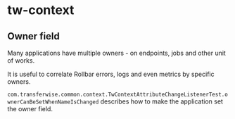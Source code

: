 # tw-context

## Owner field

Many applications have multiple owners - on endpoints, jobs and other unit of works.

It is useful to correlate Rollbar errors, logs and even metrics by specific owners.

`com.transferwise.common.context.TwContextAttributeChangeListenerTest.ownerCanBeSetWhenNameIsChanged` describes how
to make the application set the owner field.
